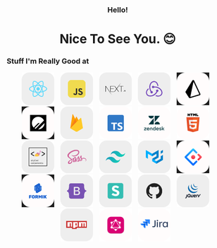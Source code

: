 <h3 align="center">Hello! </h3>
<h1 align="center">Nice To See You. 😊</h1>

<!-- <img src="images/IMG_8101.jpg" width="300" alt="Profile" />
 -->


<h3>Stuff I'm Really Good at</h3>
<p align="center">
  <img src="images/react.png" alt="Image 1" width="74" style="display:inline-block; margin-right: 10px;">
  <img src="images/javascript.png" alt="Image 2" width="74" style="display:inline-block; margin-right: 10px;">
  <img src="images/nextjs.png" alt="Image 3" width="74" style="display:inline-block; margin-right: 10px;">
  <img src="images/redux.png" alt="Image 4" width="74" style="display:inline-block; margin-right: 10px;">
   <img src="images/prisma.png" alt="Image 5" width="74" style="display:inline-block; margin-right: 10px;">
  <img src="images/pscale.png" alt="Image 6" width="74" style="display:inline-block; margin-right: 10px;">
  <img src="images/firebase.png" alt="Image 7" width="74" style="display:inline-block; margin-right: 10px;">
  <img src="images/typescript.png" alt="Image 8" width="74" style="display:inline-block; margin-right: 10px;">
  <img src="images/zendesk.png" alt="Image 9" width="74" style="display:inline-block; margin-right: 10px;">
  <img src="images/html5.png" alt="Image 10" width="74" style="display:inline-block; margin-right: 10px;">
  <img src="images/styled-components.png" alt="Image 11" width="74" style="display:inline-block; margin-right: 10px;">
  <img src="images/sass.png" alt="Image 12" width="74" style="display:inline-block; margin-right: 10px;">
  <img src="images/tailwindcss.png" alt="Image 13" width="74" style="display:inline-block; margin-right: 10px;">
  <img src="images/materialui.png" alt="Image 14" width="74" style="display:inline-block; margin-right: 10px;">
  <img src="images/antd.png" alt="Image 15" width="74" style="display:inline-block; margin-right: 10px;">
  <img src="images/formik.png" alt="Image 16" width="74" style="display:inline-block; margin-right: 10px;">
  <img src="images/bootstrap.png" alt="Image 17" width="74" style="display:inline-block; margin-right: 10px;">
  <img src="images/semanticui.png" alt="Image 18" width="74" style="display:inline-block; margin-right: 10px;">
  <img src="images/github.png" alt="Image 19" width="74" style="display:inline-block; margin-right: 10px;">
  <img src="images/jquery.png" alt="Image 20" width="74" style="display:inline-block; margin-right: 10px;">
  <img src="images/npm.png" alt="Image 21" width="74" style="display:inline-block; margin-right: 10px;">
  <img src="images/graphql.png" alt="Image 22" width="74" style="display:inline-block; margin-right: 10px;">
  <img src="images/jira.png" alt="Image 23" width="74" style="display:inline-block; margin-right: 10px;">
 
 
